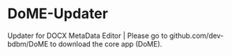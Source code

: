 # DoME-Updater
Updater for DOCX MetaData Editor | Please go to github.com/dev-bdbm/DoME to download the core app (DoME).
